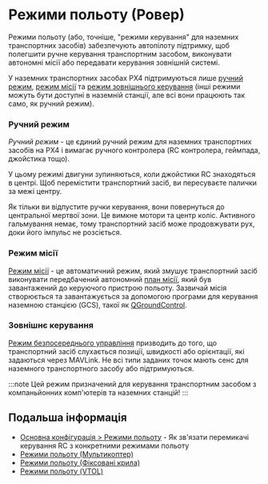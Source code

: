 # Режими польоту (Ровер)

Режими польоту (або, точніше, "режими керування" для наземних транспортних засобів) забезпечують автопілоту підтримку, щоб полегшити ручне керування транспортним засобом, виконувати автономні місії або передавати керування зовнішній системі.

У наземних транспортних засобах PX4 підтримуються лише [ручний режим](#manual-mode), [режим місії](#mission-mode) та [режим зовнішнього керування](#offboard-mode) (інші режими можуть бути доступні в наземній станції, але всі вони працюють так само, як ручний режим).

### Ручний режим

_Ручний режим_ - це єдиний ручний режим для наземних транспортних засобів на PX4 і вимагає ручного контролера (RC контролера, геймпада, джойстика тощо).

У цьому режимі двигуни зупиняються, коли джойстики RC знаходяться в центрі.
Щоб перемістити транспортний засіб, ви пересуваєте палички за межі центру.

Як тільки ви відпустите ручки керування, вони повернуться до центральної мертвої зони.
Це вимкне мотори та центр коліс.
Активного гальмування немає, тому транспортний засіб може продовжувати рух, доки його імпульс не розсіється.

### Режим місії

[Режим місії](../flight_modes/mission.md) - це автоматичний режим, який змушує транспортний засіб виконувати передбачений автономний [план місії](../flying/missions.md), який був завантажений до керуючого пристрою польоту.
Зазвичай місія створюється та завантажується за допомогою програми для керування наземною станцією (GCS), такої як [QGroundControl](https://docs.qgroundcontrol.com/master/en/).

### Зовнішнє керування

[Режим безпосереднього управління](../flight_modes/offboard.md) призводить до того, що транспортний засіб слухається позиції, швидкості або орієнтації, які задаються через MAVLink.
Не всі типи заданих точок мають сенс для наземного транспортного засобу або підтримуються.

:::note
Цей режим призначений для керування транспортним засобом з компаньйонних комп'ютерів та наземних станцій!
:::

## Подальша інформація

- [Основна конфігурація > Режими польоту](../config/flight_mode.md) - Як зв'язати перемикачі керування RC з конкретними режимами польоту
- [Режими польоту (Мультикоптер)](../flight_modes_mc/README.md)
- [Режими польоту (Фіксовані крила)](../flight_modes_fw/README.md)
- [Режими польоту (VTOL)](../flight_modes_vtol/README.md)
